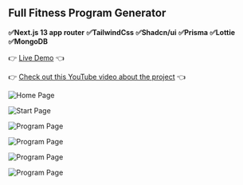 ## Full Fitness Program Generator

**✅Next.js 13 app router**
**✅TailwindCss**
**✅Shadcn/ui**
**✅Prisma**
**✅Lottie**
**✅MongoDB**


👉 [Live Demo](https://bestshape.fit) 👈

👉 [Check out this YouTube video about the project](https://youtu.be/XZBETa-s_mY) 👈

![Home Page](https://i.imgur.com/FZvpCtP.png)

![Start Page](https://i.imgur.com/u8d4VTH.png)

![Program Page](https://i.imgur.com/QfI6oNF.png)

![Program Page](https://i.imgur.com/yUrDzPb.png)

![Program Page](https://i.imgur.com/COQysan.png)

![Program Page](https://i.imgur.com/FVAxWg0.png)
